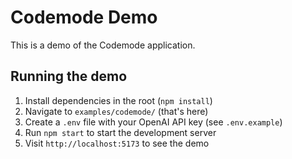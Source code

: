 # Codemode Demo

This is a demo of the Codemode application.

## Running the demo

1. Install dependencies in the root (`npm install`)
2. Navigate to `examples/codemode/` (that's here)
3. Create a `.env` file with your OpenAI API key (see `.env.example`)
4. Run `npm start` to start the development server
5. Visit `http://localhost:5173` to see the demo
